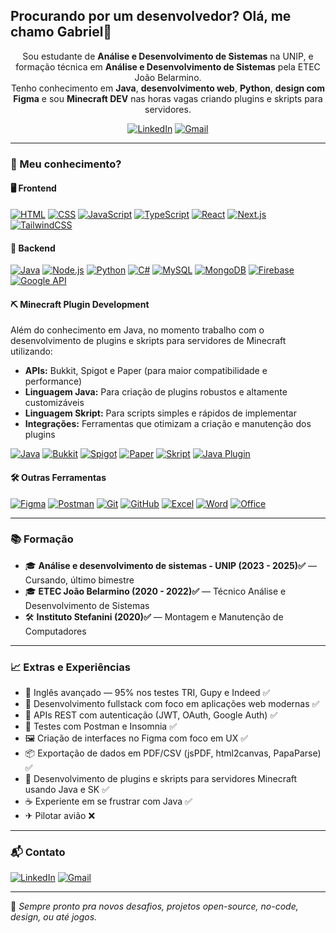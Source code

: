 ## Procurando por um desenvolvedor? Olá, me chamo Gabriel👋

<p align="center">
  Sou estudante de <strong>Análise e Desenvolvimento de Sistemas</strong> na UNIP, e formação técnica em <strong>Análise e Desenvolvimento de Sistemas</strong> pela ETEC João Belarmino. <br>
  Tenho conhecimento em <strong>Java</strong>, <strong>desenvolvimento web</strong>, <strong>Python</strong>, <strong>design com Figma</strong> e sou <strong>Minecraft DEV</strong> nas horas vagas criando plugins e skripts para servidores.
</p>

<div align="center">
  
  [![LinkedIn](https://img.shields.io/badge/-LinkedIn-0077B5?style=flat&logo=linkedin&logoColor=white)](https://www.linkedin.com/in/gabriel-morais-de-oliveira-72259a359)  [![Gmail](https://img.shields.io/badge/-Email-D14836?style=flat&logo=gmail&logoColor=white)](mailto:gabrielmoraisdeoliveira222@gmail.com)

</div>

---

### 🧠 Meu conhecimento?

#### 🖥️ Frontend
[![HTML](https://img.shields.io/badge/-HTML5-E34F26?style=flat&logo=html5&logoColor=fff)](https://developer.mozilla.org/en-US/docs/Web/HTML)
[![CSS](https://img.shields.io/badge/-CSS3-1572B6?style=flat&logo=css3)](https://developer.mozilla.org/en-US/docs/Web/CSS)
[![JavaScript](https://img.shields.io/badge/-JavaScript-F7DF1E?style=flat&logo=javascript&logoColor=000)](https://developer.mozilla.org/en-US/docs/Web/JavaScript)
[![TypeScript](https://img.shields.io/badge/-TypeScript-3178C6?style=flat&logo=typescript&logoColor=fff)](https://www.typescriptlang.org/)
[![React](https://img.shields.io/badge/-React-20232A?style=flat&logo=react)](https://reactjs.org/)
[![Next.js](https://img.shields.io/badge/-Next.js-000?style=flat&logo=nextdotjs)](https://nextjs.org/)
[![TailwindCSS](https://img.shields.io/badge/-Tailwind-38B2AC?style=flat&logo=tailwindcss)](https://tailwindcss.com/)

#### 🔧 Backend
[![Java](https://img.shields.io/badge/-Java-007396?style=flat&logo=java)](https://www.java.com)
[![Node.js](https://img.shields.io/badge/-Node.js-339933?style=flat&logo=nodedotjs&logoColor=fff)](https://nodejs.org/)
[![Python](https://img.shields.io/badge/-Python-3776AB?style=flat&logo=python&logoColor=fff)](https://www.python.org)
[![C#](https://img.shields.io/badge/-C%23-512BD4?style=flat&logo=csharp&logoColor=fff)](https://docs.microsoft.com/en-us/dotnet/csharp/)
[![MySQL](https://img.shields.io/badge/-MySQL-4479A1?style=flat&logo=mysql)](https://www.mysql.com/)
[![MongoDB](https://img.shields.io/badge/-MongoDB-47A248?style=flat&logo=mongodb)](https://www.mongodb.com/)
[![Firebase](https://img.shields.io/badge/-Firebase-FFCA28?style=flat&logo=firebase&logoColor=000)](https://firebase.google.com/)
[![Google API](https://img.shields.io/badge/-Google%20Auth-4285F4?style=flat&logo=google&logoColor=fff)](https://developers.google.com/identity)


#### ⛏ Minecraft Plugin Development

Além do conhecimento em Java, no momento trabalho com o desenvolvimento de plugins e skripts para servidores de Minecraft utilizando:
- **APIs:** Bukkit, Spigot e Paper (para maior compatibilidade e performance)
- **Linguagem Java:** Para criação de plugins robustos e altamente customizáveis
- **Linguagem Skript:** Para scripts simples e rápidos de implementar
- **Integrações:** Ferramentas que otimizam a criação e manutenção dos plugins

[![Java](https://img.shields.io/badge/-Java-007396?style=flat&logo=java)](https://www.java.com)
[![Bukkit](https://img.shields.io/badge/-Bukkit-ED8B00?style=flat&logoColor=fff)](https://dev.bukkit.org/)
[![Spigot](https://img.shields.io/badge/-Spigot-007ACC?style=flat&logoColor=fff)](https://www.spigotmc.org/wiki/spigot-installation/)
[![Paper](https://img.shields.io/badge/-Paper-FFA500?style=flat&logoColor=fff)](https://papermc.io/)
[![Skript](https://img.shields.io/badge/-Skript-4A90E2?style=flat&logoColor=fff)](https://docs.skriptlang.org/)
[![Java Plugin](https://img.shields.io/badge/-Java%20Plugin-ED8B00?style=flat&logo=java&logoColor=fff)](https://www.java.com)

#### 🛠️ Outras Ferramentas
[![Figma](https://img.shields.io/badge/-Figma-F24E1E?style=flat&logo=figma&logoColor=fff)](https://www.figma.com)
[![Postman](https://img.shields.io/badge/-Postman-FF6C37?style=flat&logo=postman)](https://www.postman.com)
[![Git](https://img.shields.io/badge/-Git-F05032?style=flat&logo=git)](https://git-scm.com)
[![GitHub](https://img.shields.io/badge/-GitHub-181717?style=flat&logo=github)](https://github.com)
[![Excel](https://img.shields.io/badge/-Excel-217346?style=flat&logo=microsoft-excel)](https://www.microsoft.com/en-us/microsoft-365/excel)
[![Word](https://img.shields.io/badge/-Word-2B579A?style=flat&logo=microsoft-word&logoColor=fff)](https://www.microsoft.com/en-us/microsoft-365/word)
[![Office](https://img.shields.io/badge/-Office-D83B01?style=flat&logo=microsoft-office&logoColor=fff)](https://www.microsoft.com/en-us/microsoft-365)

---

### 📚 Formação

- 🎓 **Análise e desenvolvimento de sistemas - UNIP (2023 - 2025)✅** — Cursando, último bimestre  
- 🎓 **ETEC João Belarmino (2020 - 2022)✅** — Técnico Análise e Desenvolvimento de Sistemas  
- 🛠️ **Instituto Stefanini (2020)✅** — Montagem e Manutenção de Computadores  

---

### 📈 Extras e Experiências

- 🧠 Inglês avançado — 95% nos testes TRI, Gupy e Indeed ✅  
- 📱 Desenvolvimento fullstack com foco em aplicações web modernas ✅  
- 🔐 APIs REST com autenticação (JWT, OAuth, Google Auth) ✅  
- 🧪 Testes com Postman e Insomnia ✅  
- 🖼️ Criação de interfaces no Figma com foco em UX ✅  
- 📦 Exportação de dados em PDF/CSV (jsPDF, html2canvas, PapaParse) ✅  
- 🧱 Desenvolvimento de plugins e skripts para servidores Minecraft usando Java e SK ✅  
- ☕️ Experiente em se frustrar com Java ✅  
- ✈ Pilotar avião ❌  

---

### 📬 Contato

[![LinkedIn](https://img.shields.io/badge/-LinkedIn-0077B5?style=flat&logo=linkedin&logoColor=white)](https://www.linkedin.com/in/gabriel-morais-de-oliveira-72259a359)  [![Gmail](https://img.shields.io/badge/-Email-D14836?style=flat&logo=gmail&logoColor=white)](mailto:gabrielmoraisdeoliveira222@gmail.com)

---

🔗 *Sempre pronto pra novos desafios, projetos open-source, no-code, design, ou até jogos.*
